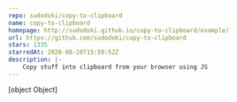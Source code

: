 ```yaml
---
repo: sudodoki/copy-to-clipboard
name: copy-to-clipboard
homepage: http://sudodoki.github.io/copy-to-clipboard/example/
url: https://github.com/sudodoki/copy-to-clipboard
stars: 1335
starredAt: 2020-08-28T15:50:52Z
description: |-
    Copy stuff into clipboard from your browser using JS
---
```


[object Object]
